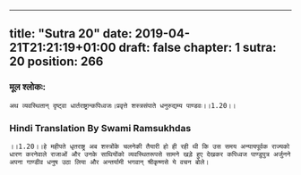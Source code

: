 
---
title: "Sutra 20"
date: 2019-04-21T21:21:19+01:00
draft: false
chapter: 1
sutra: 20
position: 266
---
### मूल श्लोकः:
```
अथ व्यवस्थितान् दृष्ट्वा धार्तराष्ट्रान्कपिध्वजः।प्रवृत्ते शस्त्रसंपाते धनुरुद्यम्य पाण्डवः।।1.20।।

```

### Hindi Translation By Swami Ramsukhdas
```
।।1.20।।हे महीपते धृतराष्ट्र अब शस्त्रोंके चलनेकी तैयारी हो ही रही थी कि उस समय अन्यायपूर्वक राज्यको धारण करनेवाले राजाओं और उनके साथियोंको व्यवस्थितरूपसे सामने खड़े हुए देखकर कपिध्वज पाण्डुपुत्र अर्जुनने अपना गाण्डीव धनुष उठा लिया और अन्तर्यामी भगवान् श्रीकृष्णसे ये वचन बोले।

```

